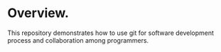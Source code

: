 # Overview.

This repository demonstrates how to use git for software development process and collaboration among programmers. 
